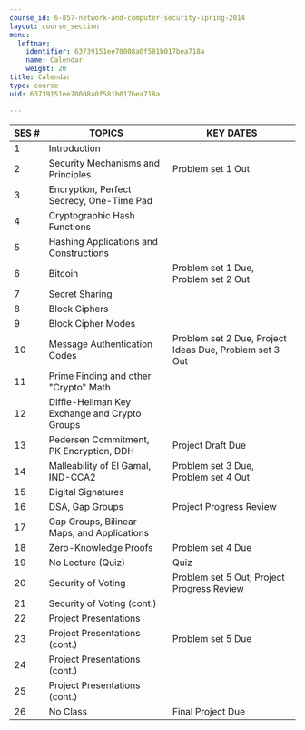 ```yaml
---
course_id: 6-857-network-and-computer-security-spring-2014
layout: course_section
menu:
  leftnav:
    identifier: 63739151ee70008a0f581b017bea718a
    name: Calendar
    weight: 20
title: Calendar
type: course
uid: 63739151ee70008a0f581b017bea718a

---
```


| SES # | TOPICS | KEY DATES |
| --- | --- | --- |
| 1 | Introduction | &nbsp; |
| 2 | Security Mechanisms and Principles | Problem set 1 Out |
| 3 | Encryption, Perfect Secrecy, One-Time Pad | &nbsp; |
| 4 | Cryptographic Hash Functions | &nbsp; |
| 5 | Hashing Applications and Constructions | &nbsp; |
| 6 | Bitcoin | Problem set 1 Due, Problem set 2 Out |
| 7 | Secret Sharing | &nbsp; |
| 8 | Block Ciphers | &nbsp; |
| 9 | Block Cipher Modes | &nbsp; |
| 10 | Message Authentication Codes | Problem set 2 Due, Project Ideas Due, Problem set 3 Out |
| 11 | Prime Finding and other "Crypto" Math | &nbsp; |
| 12 | Diffie-Hellman Key Exchange and Crypto Groups | &nbsp; |
| 13 | Pedersen Commitment, PK Encryption, DDH | Project Draft Due |
| 14 | Malleability of El Gamal, IND-CCA2 | Problem set 3 Due, Problem set 4 Out |
| 15 | Digital Signatures | &nbsp; |
| 16 | DSA, Gap Groups | Project Progress Review |
| 17 | Gap Groups, Bilinear Maps, and Applications | &nbsp; |
| 18 | Zero-Knowledge Proofs | Problem set 4 Due |
| 19 | No Lecture (Quiz) | Quiz |
| 20 | Security of Voting | Problem set 5 Out, Project Progress Review |
| 21 | Security of Voting (cont.) | &nbsp; |
| 22 | Project Presentations | &nbsp; |
| 23 | Project Presentations (cont.) | Problem set 5 Due |
| 24 | Project Presentations (cont.) | &nbsp; |
| 25 | Project Presentations (cont.) | &nbsp; |
| 26 | No Class | Final Project Due
